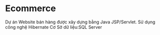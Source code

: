 # Ecommerce
Dự án Website bán hàng được xây dựng bằng Java JSP/Servlet. 
Sử dụng công nghệ Hibernate 
Cơ Sở dữ liệu:SQL Server
